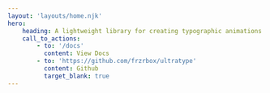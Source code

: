```yaml
---
layout: 'layouts/home.njk'
hero:
    heading: A lightweight library for creating typographic animations
    call_to_actions:
        - to: '/docs'
          content: View Docs
        - to: 'https://github.com/frzrbox/ultratype'
          content: Github
          target_blank: true
---
```

